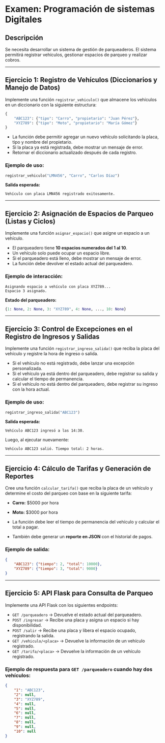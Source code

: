 # Examen: Programación de sistemas Digitales

## Descripción
Se necesita desarrollar un sistema de gestión de parqueaderos. El sistema permitirá registrar vehículos, gestionar espacios de parqueo y realizar cobros.  

---

## Ejercicio 1: Registro de Vehículos (Diccionarios y Manejo de Datos)  
Implemente una función `registrar_vehiculo()` que almacene los vehículos en un diccionario con la siguiente estructura:

```python
{
    "ABC123": {"tipo": "Carro", "propietario": "Juan Pérez"},
    "XYZ789": {"tipo": "Moto", "propietario": "María Gómez"}
}
```

- La función debe permitir agregar un nuevo vehículo solicitando la placa, tipo y nombre del propietario.  
- Si la placa ya está registrada, debe mostrar un mensaje de error.  
- Retornar el diccionario actualizado después de cada registro.  

### **Ejemplo de uso:**
```python
registrar_vehiculo("LMN456", "Carro", "Carlos Díaz")
```
**Salida esperada:**
```
Vehículo con placa LMN456 registrado exitosamente.
```

---

## Ejercicio 2: Asignación de Espacios de Parqueo (Listas y Ciclos)  
Implemente una función `asignar_espacio()` que asigne un espacio a un vehículo.

- El parqueadero tiene **10 espacios numerados del 1 al 10**.
- Un vehículo solo puede ocupar un espacio libre.
- Si el parqueadero está lleno, debe mostrar un mensaje de error.
- La función debe devolver el estado actual del parqueadero.

### **Ejemplo de interacción:**
```
Asignando espacio a vehículo con placa XYZ789...
Espacio 3 asignado.
```

**Estado del parqueadero:**
```python
{1: None, 2: None, 3: "XYZ789", 4: None, ..., 10: None}
```

---

## Ejercicio 3: Control de Excepciones en el Registro de Ingresos y Salidas  
Implemente una función `registrar_ingreso_salida()` que reciba la placa del vehículo y registre la hora de ingreso o salida.

- Si el vehículo no está registrado, debe lanzar una excepción personalizada.
- Si el vehículo ya está dentro del parqueadero, debe registrar su salida y calcular el tiempo de permanencia.
- Si el vehículo no está dentro del parqueadero, debe registrar su ingreso con la hora actual.

### **Ejemplo de uso:**
```python
registrar_ingreso_salida("ABC123")
```
**Salida esperada:**
```
Vehículo ABC123 ingresó a las 14:30.
```
Luego, al ejecutar nuevamente:
```
Vehículo ABC123 salió. Tiempo total: 2 horas.
```

---

## Ejercicio 4: Cálculo de Tarifas y Generación de Reportes  
Cree una función `calcular_tarifa()` que reciba la placa de un vehículo y determine el costo del parqueo con base en la siguiente tarifa:

- **Carro:** $5000 por hora  
- **Moto:** $3000 por hora  

- La función debe leer el tiempo de permanencia del vehículo y calcular el total a pagar.
- También debe generar un **reporte en JSON** con el historial de pagos.

### **Ejemplo de salida:**
```json
{
    "ABC123": {"tiempo": 2, "total": 10000},
    "XYZ789": {"tiempo": 3, "total": 9000}
}
```
---
## Ejercicio 5: API Flask para Consulta de Parqueo  
Implemente una API Flask con los siguientes endpoints:

- `GET /parqueadero` → Devuelve el estado actual del parqueadero.
- `POST /ingresar` → Recibe una placa y asigna un espacio si hay disponibilidad.
- `POST /salir` → Recibe una placa y libera el espacio ocupado, registrando la salida.
- `GET /vehiculo/<placa>` → Devuelve la información de un vehículo registrado.
- `GET /tarifa/<placa>` → Devuelve la información de un vehículo registrado.

### **Ejemplo de respuesta para `GET /parqueadero` cuando hay dos vehículos:**
```json
{
    "1": "ABC123",
    "2": null,
    "3": "XYZ789",
    "4": null,
    "5": null,
    "6": null,
    "7": null,
    "8": null,
    "9": null,
    "10": null
}
```